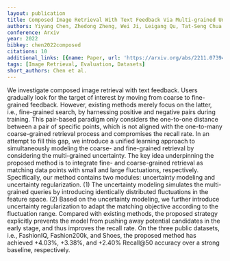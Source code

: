 ```yaml
---
layout: publication
title: Composed Image Retrieval With Text Feedback Via Multi-grained Uncertainty Regularization
authors: Yiyang Chen, Zhedong Zheng, Wei Ji, Leigang Qu, Tat-Seng Chua
conference: Arxiv
year: 2022
bibkey: chen2022composed
citations: 10
additional_links: [{name: Paper, url: 'https://arxiv.org/abs/2211.07394'}]
tags: [Image Retrieval, Evaluation, Datasets]
short_authors: Chen et al.
---
```

We investigate composed image retrieval with text feedback. Users gradually
look for the target of interest by moving from coarse to fine-grained feedback.
However, existing methods merely focus on the latter, i.e., fine-grained
search, by harnessing positive and negative pairs during training. This
pair-based paradigm only considers the one-to-one distance between a pair of
specific points, which is not aligned with the one-to-many coarse-grained
retrieval process and compromises the recall rate. In an attempt to fill this
gap, we introduce a unified learning approach to simultaneously modeling the
coarse- and fine-grained retrieval by considering the multi-grained
uncertainty. The key idea underpinning the proposed method is to integrate
fine- and coarse-grained retrieval as matching data points with small and large
fluctuations, respectively. Specifically, our method contains two modules:
uncertainty modeling and uncertainty regularization. (1) The uncertainty
modeling simulates the multi-grained queries by introducing identically
distributed fluctuations in the feature space. (2) Based on the uncertainty
modeling, we further introduce uncertainty regularization to adapt the matching
objective according to the fluctuation range. Compared with existing methods,
the proposed strategy explicitly prevents the model from pushing away potential
candidates in the early stage, and thus improves the recall rate. On the three
public datasets, i.e., FashionIQ, Fashion200k, and Shoes, the proposed method
has achieved +4.03%, +3.38%, and +2.40% Recall@50 accuracy over a strong
baseline, respectively.